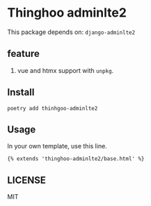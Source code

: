# Thinghoo adminlte2

This package depends on: `django-adminlte2`

## feature

1. vue and htmx support with `unpkg`.

## Install

`poetry add thinhgoo-adminlte2`

## Usage

In your own template, use this line.

```jinja
{% extends 'thinghoo-adminlte2/base.html' %}
```


## LICENSE

MIT
